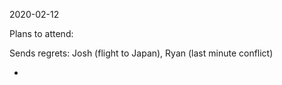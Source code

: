 <span id="anchor-59"></span>2020-02-12

Plans to attend:

Sends regrets: Josh (flight to Japan), Ryan (last minute conflict)

-   

